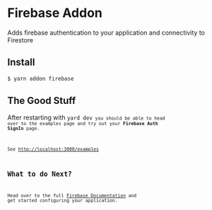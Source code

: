 # Firebase Addon

Adds firebase authentication to your application and connectivity to Firestore

## Install

```sh
$ yarn addon firebase
```

## The Good Stuff

After restarting with <code>yard dev<code> you should be able to head over to the examples page and try out your **Firebase Auth SignIn** page.

See [http://localhost:3000/examples](http://localhost:3000/examples)

## What to do Next?

Head over to the full [Firebase Documentation](https://firebase.google.com/docs) and get started configuring your application.